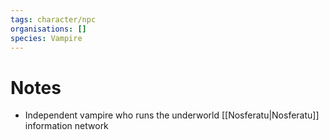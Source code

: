 ```yaml
---
tags: character/npc
organisations: []
species: Vampire
---
```



# Notes
- Independent vampire who runs the underworld [[Nosferatu|Nosferatu]] information network

